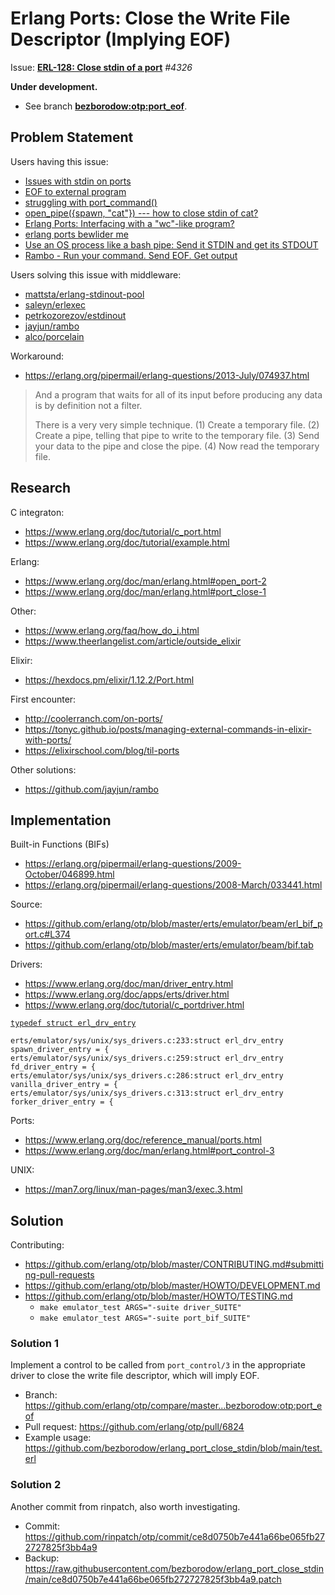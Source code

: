 # Erlang Ports: Close the Write File Descriptor (Implying EOF)

Issue: **[ERL-128: Close stdin of a port](https://www.erlang.org/bugs/erl-128)** *#4326*

**Under development.**

 * See branch **[bezborodow:otp:port_eof](https://github.com/erlang/otp/compare/master...bezborodow:otp:port_eof)**.

## Problem Statement

Users having this issue:

  * [Issues with stdin on ports](https://erlang.org/pipermail/erlang-questions/2013-July/074916.html)
  * [EOF to external program](http://erlang.org/pipermail/erlang-questions/2010-November/054330.html)
  * [struggling with port_command()](http://erlang.org/pipermail/erlang-questions/2010-October/053944.html)
  * [open_pipe({spawn, "cat"}) --- how to close stdin of cat?](http://erlang.org/pipermail/erlang-questions/2009-March/042123.html)
  * [Erlang Ports: Interfacing with a "wc"-like program?](https://stackoverflow.com/questions/8792376/erlang-ports-interfacing-with-a-wc-like-program)
  * [erlang ports bewlider me](https://gist.github.com/timruffles/77e9b69cdecdd7b3ef08)
  * [Use an OS process like a bash pipe: Send it STDIN and get its STDOUT](https://stackoverflow.com/questions/74833431/use-an-os-process-like-a-bash-pipe-send-it-stdin-and-get-its-stdout)
  * [Rambo - Run your command. Send EOF. Get output](https://elixirforum.com/t/rambo-run-your-command-send-eof-get-output/25052)

Users solving this issue with middleware:

  * [mattsta/erlang-stdinout-pool](https://github.com/mattsta/erlang-stdinout-pool#why-is-this-special)
  * [saleyn/erlexec](https://github.com/saleyn/erlexec#communicating-with-an-os-process-via-stdin-and-sending-end-of-file)
  * [petrkozorezov/estdinout](https://github.com/petrkozorezov/estdinout#estdinout)
  * [jayjun/rambo](https://github.com/jayjun/rambo#why)
  * [alco/porcelain](https://github.com/alco/porcelain#overview)

Workaround:

 * https://erlang.org/pipermail/erlang-questions/2013-July/074937.html

> And a program that waits for all of its input before producing any data is by definition not a filter.
> 
> There is a very very simple technique.
> (1) Create a temporary file.
> (2) Create a pipe, telling that pipe to write to the temporary file.
> (3) Send your data to the pipe and close the pipe.
> (4) Now read the temporary file.

## Research
 
C integraton:
 
  * https://www.erlang.org/doc/tutorial/c_port.html
  * https://www.erlang.org/doc/tutorial/example.html

Erlang:

 * https://www.erlang.org/doc/man/erlang.html#open_port-2
 * https://www.erlang.org/doc/man/erlang.html#port_close-1

Other:

 * https://www.erlang.org/faq/how_do_i.html
 * https://www.theerlangelist.com/article/outside_elixir
 
Elixir:

 * https://hexdocs.pm/elixir/1.12.2/Port.html

First encounter:

 * http://coolerranch.com/on-ports/
 * https://tonyc.github.io/posts/managing-external-commands-in-elixir-with-ports/
 * https://elixirschool.com/blog/til-ports

Other solutions:

 * https://github.com/jayjun/rambo

## Implementation


Built-in Functions (BIFs)

 * https://erlang.org/pipermail/erlang-questions/2009-October/046899.html
 * https://erlang.org/pipermail/erlang-questions/2008-March/033441.html

Source:

 * https://github.com/erlang/otp/blob/master/erts/emulator/beam/erl_bif_port.c#L374
 * https://github.com/erlang/otp/blob/master/erts/emulator/beam/bif.tab

Drivers:

 * https://www.erlang.org/doc/man/driver_entry.html
 * https://www.erlang.org/doc/apps/erts/driver.html
 * https://www.erlang.org/doc/tutorial/c_portdriver.html

[`typedef struct erl_drv_entry`](https://github.com/erlang/otp/blob/master/erts/emulator/beam/erl_driver.h#L215)

```
erts/emulator/sys/unix/sys_drivers.c:233:struct erl_drv_entry spawn_driver_entry = {
erts/emulator/sys/unix/sys_drivers.c:259:struct erl_drv_entry fd_driver_entry = {
erts/emulator/sys/unix/sys_drivers.c:286:struct erl_drv_entry vanilla_driver_entry = {
erts/emulator/sys/unix/sys_drivers.c:313:struct erl_drv_entry forker_driver_entry = {
```

Ports:

 * https://www.erlang.org/doc/reference_manual/ports.html
 * https://www.erlang.org/doc/man/erlang.html#port_control-3

UNIX:

 * https://man7.org/linux/man-pages/man3/exec.3.html

## Solution

Contributing:

 * https://github.com/erlang/otp/blob/master/CONTRIBUTING.md#submitting-pull-requests
 * https://github.com/erlang/otp/blob/master/HOWTO/DEVELOPMENT.md
 * https://github.com/erlang/otp/blob/master/HOWTO/TESTING.md
   * `make emulator_test ARGS="-suite driver_SUITE"`
   * `make emulator_test ARGS="-suite port_bif_SUITE"`

### Solution 1

Implement a control to be called from `port_control/3` in the appropriate driver to close the write file descriptor, which will imply EOF.

 * Branch: https://github.com/erlang/otp/compare/master...bezborodow:otp:port_eof
 * Pull request: https://github.com/erlang/otp/pull/6824
 * Example usage: https://github.com/bezborodow/erlang_port_close_stdin/blob/main/test.erl

### Solution 2

Another commit from rinpatch, also worth investigating.

 * Commit: https://github.com/rinpatch/otp/commit/ce8d0750b7e441a66be065fb272727825f3bb4a9
 * Backup: https://raw.githubusercontent.com/bezborodow/erlang_port_close_stdin/main/ce8d0750b7e441a66be065fb272727825f3bb4a9.patch
